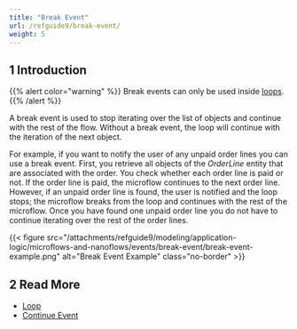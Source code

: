 ```yaml
---
title: "Break Event"
url: /refguide9/break-event/
weight: 5
---
```


## 1 Introduction

{{% alert color="warning" %}}
Break events can only be used inside [loops](/refguide9/loop/).
{{% /alert %}}

A break event is used to stop iterating over the list of objects and continue with the rest of the flow. Without a break event, the loop will continue with the iteration of the next object.

For example, if you want to notify the user of any unpaid order lines you can use a break event. First, you retrieve all objects of the *OrderLine* entity that are associated with the order. You check whether each order line is paid or not. If the order line is paid, the microflow continues to the next order line. However, if an unpaid order line is found, the user is notified and the loop stops; the microflow breaks from the loop and continues with the rest of the microflow. Once you have found one unpaid order line you do not have to continue iterating over the rest of the order lines.

{{< figure src="/attachments/refguide9/modeling/application-logic/microflows-and-nanoflows/events/break-event/break-event-example.png" alt="Break Event Example" class="no-border" >}}

## 2 Read More

* [Loop](/refguide9/loop/)
* [Continue Event](/refguide9/continue-event/)
